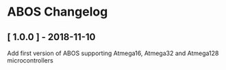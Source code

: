 # ABOS Changelog

## [ 1.0.0 ] - 2018-11-10
Add first version of ABOS supporting Atmega16, Atmega32 and Atmega128 microcontrollers
